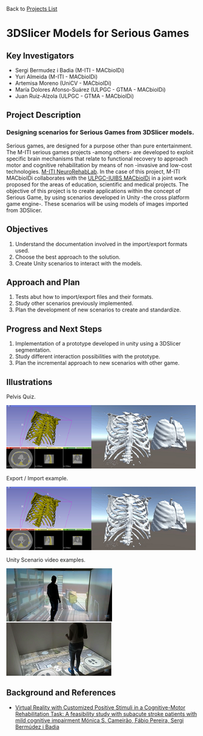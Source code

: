 Back to [Projects List](../../README.md#ProjectsList)

# 3DSlicer Models for Serious Games

## Key Investigators

- Sergi Bermudez i Badia (M-ITI - MACbioIDi)
- Yuri Almeida (M-ITI - MACbioIDi)
- Artemisa Moreno (UniCV - MACbioIDi)
- María Dolores Afonso-Suárez (ULPGC - GTMA - MACbioIDi)
- Juan Ruiz-Alzola (ULPGC - GTMA - MACbioIDi)

## Project Description

### Designing scenarios for Serious Games from 3DSlicer models.

Serious games, are designed for a purpose other than pure entertainment. The M-ITI serious games projects -among others- are developed
to exploit specific brain mechanisms that relate to functional recovery to approach motor and cognitive rehabilitation by means of non
-invasive and low-cost technologies. [M-ITI NeuroRehabLab](https://neurorehabilitation.m-iti.org/lab/). In the case of this project,
M-ITI MACbioIDi collaborates with the [ULPGC-IUIBS MACbioIDi](https://mt4sd.ulpgc.es/w/index.php/Proyecto_MACbioIDi) in a joint work proposed for
the areas of education, scientific and medical projects.
The objective of this project is to create applications within the concept of Serious Game, by using scenarios developed in Unity -the
cross platform game engine-.
These scenarios will be using models of images imported from 3DSlicer.

## Objectives

1. Understand the documentation involved in the import/export formats used.
1. Choose the best approach to the solution.
1. Create Unity scenarios to interact with the models.

## Approach and Plan

1. Tests abut how to import/export files and their formats.
1. Study other scenarios previously implemented.
1. Plan the development of new scenarios to create and standardize.

## Progress and Next Steps

1. Implementation of a prototype developed in unity using a 3DSlicer segmentation.
1. Study different interaction possibilities with the prototype.
1. Plan the incremental approach to new scenarios with other game.

## Illustrations
Pelvis Quiz.

<img src="Chest.png" width="500" height="167">

Export / Import example.

<img src="Chest.png" width="500" height="167">

Unity Scenario video examples.

[![Watch the video](CaveUnity.png)](https://www.youtube.com/watch?v=eQMNyAurvVo)
[![Watch the video](GrapeStomping.png)](https://www.youtube.com/watch?v=gzIc7Avfijs&list=PLr1mTM03DyQ_8DbbGY4pfbsgm6zHjQfzY&index=16)


## Background and References

+ [Virtual Reality with Customized Positive Stimuli in a Cognitive-Motor Rehabilitation Task: A feasibility study with subacute stroke patients with mild cognitive impairment
Mónica S. Cameirão, Fábio Pereira, Sergi Bermúdez i Badia](https://neurorehabilitation.m-iti.org/lab/wp-content/plugins/zotpress/lib/request/request.dl.php?api_user_id=161215&key=4ZQMQFB3&content_type=application/pdf)


